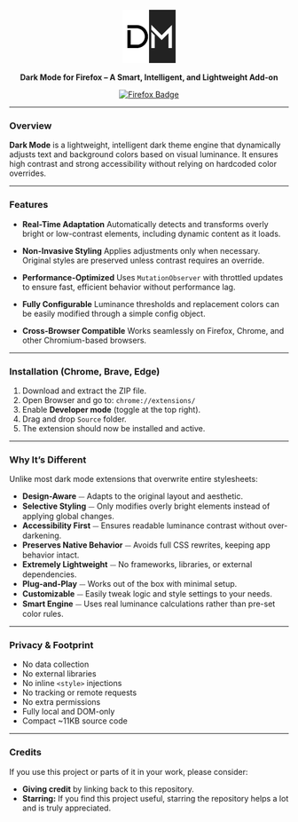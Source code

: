 <p align="center">
  <img src="Source/icon96.png" alt="Dark Mode Icon" />
</p>

<p align="center">
  <strong>
    Dark Mode for Firefox – A Smart, Intelligent, and Lightweight Add-on
  </strong>
</p>

<p align="center">
  <a href="https://addons.mozilla.org/en-US/firefox/addon/dark-mode-sil/">
    <img 
      alt="Firefox Badge" 
      src="https://img.shields.io/badge/Firefox-%231c1c1c?style=for-the-badge&logo=firefoxbrowser&logoColor=%23ffffff&logoSize=auto"
    />
  </a>
</p>


---

### Overview

**Dark Mode** is a lightweight, intelligent dark theme engine that dynamically adjusts text and background colors based on visual luminance. It ensures high contrast and strong accessibility without relying on hardcoded color overrides.

---

### Features

- **Real-Time Adaptation**
Automatically detects and transforms overly bright or low-contrast elements, including dynamic content as it loads.

- **Non-Invasive Styling**
Applies adjustments only when necessary. Original styles are preserved unless contrast requires an override.

- **Performance-Optimized**
Uses `MutationObserver` with throttled updates to ensure fast, efficient behavior without performance lag.

- **Fully Configurable**
Luminance thresholds and replacement colors can be easily modified through a simple config object.

- **Cross-Browser Compatible**
Works seamlessly on Firefox, Chrome, and other Chromium-based browsers.

---

### Installation (Chrome, Brave, Edge)

1. Download and extract the ZIP file.
2. Open Browser and go to: `chrome://extensions/`
3. Enable **Developer mode** (toggle at the top right).
3. Drag and drop `Source` folder.
5. The extension should now be installed and active.

---

### Why It’s Different

Unlike most dark mode extensions that overwrite entire stylesheets:

- **Design-Aware** ⏤ Adapts to the original layout and aesthetic.
- **Selective Styling** ⏤ Only modifies overly bright elements instead of applying global changes.
- **Accessibility First** ⏤ Ensures readable luminance contrast without over-darkening.
- **Preserves Native Behavior** ⏤ Avoids full CSS rewrites, keeping app behavior intact.
- **Extremely Lightweight** ⏤ No frameworks, libraries, or external dependencies.
- **Plug-and-Play** ⏤ Works out of the box with minimal setup.
- **Customizable** ⏤ Easily tweak logic and style settings to your needs.
- **Smart Engine** ⏤ Uses real luminance calculations rather than pre-set color rules.

---

### Privacy & Footprint

- No data collection
- No external libraries
- No inline `<style>` injections
- No tracking or remote requests
- No extra permissions
- Fully local and DOM-only
- Compact ~11KB source code

---

### Credits

If you use this project or parts of it in your work, please consider:

- **Giving credit** by linking back to this repository.
- **Starring:** If you find this project useful, starring the repository helps a lot and is truly appreciated.
